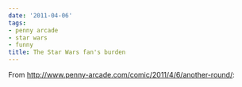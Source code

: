 ```yaml
---
date: '2011-04-06'
tags:
- penny arcade
- star wars
- funny
title: The Star Wars fan's burden
---
```


From http://www.penny-arcade.com/comic/2011/4/6/another-round/:

